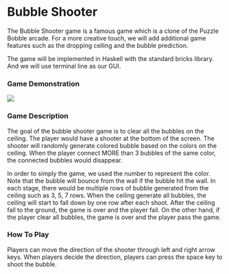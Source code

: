# Bubble Shooter 

The Bubble Shooter game is a famous game which is a clone of the Puzzle Bobble arcade. For a more creative touch, we will add additional game features such as the dropping celling and the bubble prediction.

The game will be implemented in Haskell with the standard bricks library. And we will use terminal line as our GUI. 

### Game Demonstration 

![](https://i.imgur.com/murdqDd.gif)


### Game Description 
The goal of the bubble shooter game is to clear all the bubbles on the ceiling. The player would have a shooter at the bottom of the screen. The shooter will randomly generate colored bubble based on the colors on the ceiling. When the player connect MORE than 3 bubbles of the same color, the connected bubbles would disappear.

In order to simply the game, we used the number to represent the color. Note that the bubble will bounce from the wall if the bubble hit the wall. In each stage, there would be multiple rows of bubble generated from the ceiling such as 3, 5, 7 rows. When the ceiling generate all bubbles, the ceiling will start to fall down by one row after each shoot.
After the ceiling fall to the ground, the game is over and the player fail. On the other hand, if the player clear all bubbles, the game is over and the player pass the game.


### How To Play
Players can move the direction of the shooter through left and right arrow keys. When players decide the direction, players can press the space key to shoot the bubble.

